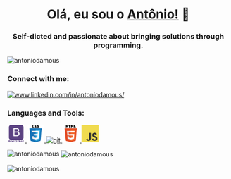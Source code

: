 <h1 align="center">Olá, eu sou o <a href="antoniodamous.giyhub.io">Antônio!</a> 👋</h1>
<h3 align="center">Self-dicted and passionate about bringing solutions through programming.</h3>

<p align="left"> <img src="https://komarev.com/ghpvc/?username=antoniodamous&label=Profile%20views&color=0e75b6&style=flat" alt="antoniodamous" /> </p>

<h3 align="left">Connect with me:</h3>
<p align="left">
<a href="https://linkedin.com/in/antoniodamous/" target="_blank"><img align="center" src="https://raw.githubusercontent.com/rahuldkjain/github-profile-readme-generator/master/src/images/icons/Social/linked-in-alt.svg" alt="www.linkedin.com/in/antoniodamous/" height="30" width="40" /></a>
</p>

<h3 align="left">Languages and Tools:</h3>
<p align="left"> <a href="https://getbootstrap.com" target="_blank"> <img src="https://raw.githubusercontent.com/devicons/devicon/master/icons/bootstrap/bootstrap-plain-wordmark.svg" alt="bootstrap" width="40" height="40"/> </a> <a href="https://www.w3schools.com/css/" target="_blank"> <img src="https://raw.githubusercontent.com/devicons/devicon/master/icons/css3/css3-original-wordmark.svg" alt="css3" width="40" height="40"/> </a> <a href="https://git-scm.com/" target="_blank"> <img src="https://www.vectorlogo.zone/logos/git-scm/git-scm-icon.svg" alt="git" width="40" height="40"/> </a> <a href="https://www.w3.org/html/" target="_blank"> <img src="https://raw.githubusercontent.com/devicons/devicon/master/icons/html5/html5-original-wordmark.svg" alt="html5" width="40" height="40"/> </a> <a href="https://developer.mozilla.org/en-US/docs/Web/JavaScript" target="_blank"> <img src="https://raw.githubusercontent.com/devicons/devicon/master/icons/javascript/javascript-original.svg" alt="javascript" width="40" height="40"/> </a> </p>

<p><img align="left" src="https://github-readme-stats.vercel.app/api/top-langs?username=antoniodamous&show_icons=true&locale=en&layout=compact" alt="antoniodamous" /></p>

<p>&nbsp;<img align="center" src="https://github-readme-stats.vercel.app/api?username=antoniodamous&show_icons=true&locale=en" alt="antoniodamous" /></p>

<p><img align="center" src="https://github-readme-streak-stats.herokuapp.com/?user=antoniodamous&" alt="antoniodamous" /></p>




<!--
**antoniodamous/antoniodamous** is a ✨ _special_ ✨ repository because its `README.md` (this file) appears on your GitHub profile.

Here are some ideas to get you started:

- 🔭 I’m currently working on ...
- 🌱 I’m currently learning ...
- 👯 I’m looking to collaborate on ...
- 🤔 I’m looking for help with ...
- 💬 Ask me about ...
- 📫 How to reach me: ...
- 😄 Pronouns: ...
- ⚡ Fun fact: ...
-->
